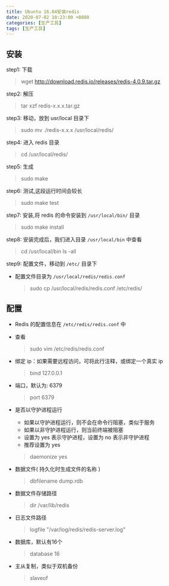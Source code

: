 ```yaml
---
title: Ubuntu 16.04安装redis
date: 2020-07-02 10:23:00 +0800
categories: [生产工具]
tags: [生产工具]
---
```

## 安装

step1: 下载

> wget http://download.redis.io/releases/redis-4.0.9.tar.gz

step2: 解压

> tar xzf redis-x.x.x.tar.gz

step3: 移动，放到 usr/local ⽬录下

> sudo mv ./redis-x.x.x /usr/local/redis/

step4: 进⼊ redis ⽬录

> cd /usr/local/redis/

step5: 生成

> sudo make

step6: 测试,这段运⾏时间会较⻓

> sudo make test

step7: 安装,将 redis 的命令安装到 `/usr/local/bin/` ⽬录

> sudo make install

step8: 安装完成后，我们进入目录 `/usr/local/bin` 中查看

> cd /usr/local/bin
> ls -all

step9: 配置⽂件，移动到 `/etc/` ⽬录下

- 配置⽂件⽬录为 `/usr/local/redis/redis.conf`

    > sudo cp /usr/local/redis/redis.conf /etc/redis/

## 配置

- Redis 的配置信息在 `/etc/redis/redis.conf` 中

- 查看

    > sudo vim /etc/redis/redis.conf

- 绑定 ip：如果需要远程访问，可将此⾏注释，或绑定⼀个真实 ip

    > bind 127.0.0.1

- 端⼝，默认为: 6379

    > port 6379

- 是否以守护进程运⾏

    - 如果以守护进程运⾏，则不会在命令⾏阻塞，类似于服务
    - 如果以⾮守护进程运⾏，则当前终端被阻塞
    - 设置为 yes 表示守护进程，设置为 no 表示⾮守护进程
    - 推荐设置为 yes

    > daemonize yes

- 数据⽂件( 持久化时生成文件的名称 )

    > dbfilename dump.rdb

- 数据⽂件存储路径

    > dir /var/lib/redis

- ⽇志⽂件路径

    > logfile "/var/log/redis/redis-server.log"

- 数据库，默认有16个

    > database 16

- 主从复制，类似于双机备份

    > slaveof